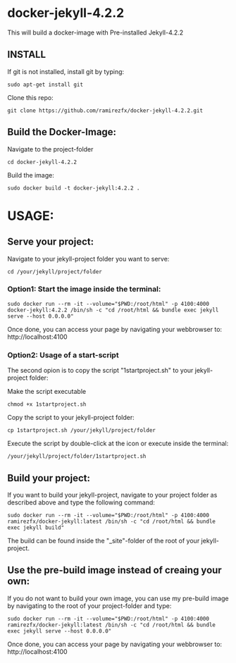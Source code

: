 # docker-jekyll-4.2.2

This will build a docker-image with Pre-installed Jekyll-4.2.2

## INSTALL

If git is not installed, install git by typing:

`sudo apt-get install git`

Clone this repo:

`git clone https://github.com/ramirezfx/docker-jekyll-4.2.2.git`

## Build the Docker-Image:

Navigate to the project-folder

`cd docker-jekyll-4.2.2`

Build the image:

`sudo docker build -t docker-jekyll:4.2.2 .`

# USAGE:

## Serve your project:

Navigate to your jekyll-project folder you want to serve:

`cd /your/jekyll/project/folder`

### Option1: Start the image inside the terminal:

`sudo docker run --rm -it --volume="$PWD:/root/html" -p 4100:4000 docker-jekyll:4.2.2 /bin/sh -c "cd /root/html && bundle exec jekyll serve --host 0.0.0.0"`

Once done, you can access your page by navigating your webbrowser to: http://localhost:4100

### Option2: Usage of a start-script

The second opion is to copy the script "1startproject.sh" to your jekyll-project folder:

Make the script executable

`chmod +x 1startproject.sh`

Copy the script to your jekyll-project folder:

`cp 1startproject.sh /your/jekyll/project/folder`

Execute the script by double-click at the icon or execute inside the terminal:

`/your/jekyll/project/folder/1startproject.sh`

## Build your project:

If you want to build your jekyll-project, navigate to your project folder as described above and type the following command:

`sudo docker run --rm -it --volume="$PWD:/root/html" -p 4100:4000 ramirezfx/docker-jekyll:latest /bin/sh -c "cd /root/html && bundle exec jekyll build"`

The build can be found inside the "_site"-folder of the root of your jekyll-project.

## Use the pre-build image instead of creaing your own:

If you do not want to build your own image, you can use my pre-build image by navigating to the root of your project-folder and type:

`sudo docker run --rm -it --volume="$PWD:/root/html" -p 4100:4000 ramirezfx/docker-jekyll:latest /bin/sh -c "cd /root/html && bundle exec jekyll serve --host 0.0.0.0"`

Once done, you can access your page by navigating your webbrowser to: http://localhost:4100
